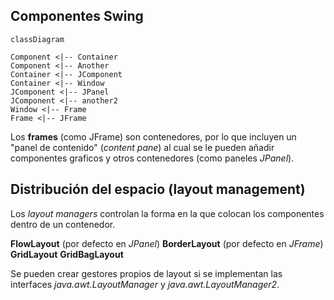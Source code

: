 
## Componentes Swing
```mermaid
classDiagram

Component <|-- Container
Component <|-- Another
Container <|-- JComponent
Container <|-- Window
JComponent <|-- JPanel
JComponent <|-- another2
Window <|-- Frame
Frame <|-- JFrame

```

Los **frames** (como JFrame) son contenedores, por lo que incluyen un "panel de contenido" (*content pane*) al cual se le pueden añadir componentes graficos y otros contenedores (como paneles *JPanel*).



## Distribución del espacio (layout management)

Los *layout managers* controlan la forma en la que colocan los componentes dentro de un contenedor.

**FlowLayout** (por defecto en *JPanel*)
**BorderLayout** (por defecto en *JFrame*)
**GridLayout**
**GridBagLayout**

Se pueden crear gestores propios de layout si se implementan las interfaces *java.awt.LayoutManager* y *java.awt.LayoutManager2*.

